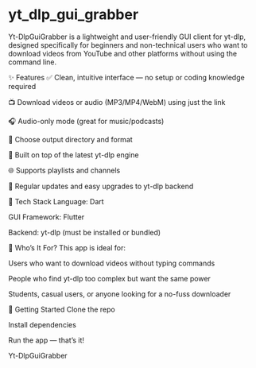 # yt_dlp_gui_grabber

Yt-DlpGuiGrabber is a lightweight and user-friendly GUI client for yt-dlp, designed specifically for beginners and non-technical users who want to download videos from YouTube and other platforms without using the command line.

✨ Features
✅ Clean, intuitive interface — no setup or coding knowledge required

📺 Download videos or audio (MP3/MP4/WebM) using just the link

🎧 Audio-only mode (great for music/podcasts)

📁 Choose output directory and format

🚀 Built on top of the latest yt-dlp engine

🌐 Supports playlists and channels

🔄 Regular updates and easy upgrades to yt-dlp backend

🔧 Tech Stack
Language: Dart

GUI Framework: Flutter

Backend: yt-dlp (must be installed or bundled)

🧠 Who’s It For?
This app is ideal for:

Users who want to download videos without typing commands

People who find yt-dlp too complex but want the same power

Students, casual users, or anyone looking for a no-fuss downloader

🚀 Getting Started
Clone the repo

Install dependencies

Run the app — that’s it!




Yt-DlpGuiGrabber
